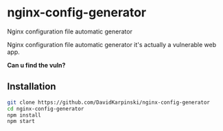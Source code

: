 # nginx-config-generator
Nginx configuration file automatic generator

Nginx configuration file automatic generator it's actually a vulnerable web app.

**Can u find the vuln?**

## Installation

```bash
git clone https://github.com/DavidKarpinski/nginx-config-generator
cd nginx-config-generator
npm install
npm start
```
